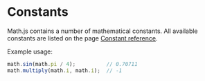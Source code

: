 # Constants

Math.js contains a number of mathematical constants.
All available constants are listed on the page [Constant reference](reference/constants.md).

Example usage:

```js
math.sin(math.pi / 4);          // 0.70711
math.multiply(math.i, math.i);  // -1
```
